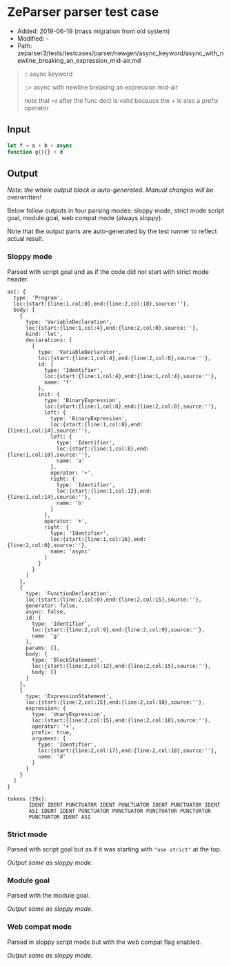 # ZeParser parser test case

- Added: 2019-06-19 (mass migration from old system)
- Modified: -
- Path: zeparser3/tests/testcases/parser/newgen/async_keyword/async_with_newline_breaking_an_expression_mid-air.md

> :: async keyword
>
> ::> async with newline breaking an expression mid-air
>
> note that `+d` after the func decl is valid because the + is also a prefix operator

## Input

`````js
let f = a + b + async
function g(){} + d
`````

## Output

_Note: the whole output block is auto-generated. Manual changes will be overwritten!_

Below follow outputs in four parsing modes: sloppy mode, strict mode script goal, module goal, web compat mode (always sloppy).

Note that the output parts are auto-generated by the test runner to reflect actual result.

### Sloppy mode

Parsed with script goal and as if the code did not start with strict mode header.

`````
ast: {
  type: 'Program',
  loc:{start:{line:1,col:0},end:{line:2,col:18},source:''},
  body: [
    {
      type: 'VariableDeclaration',
      loc:{start:{line:1,col:4},end:{line:2,col:0},source:''},
      kind: 'let',
      declarations: [
        {
          type: 'VariableDeclarator',
          loc:{start:{line:1,col:4},end:{line:2,col:0},source:''},
          id: {
            type: 'Identifier',
            loc:{start:{line:1,col:4},end:{line:1,col:4},source:''},
            name: 'f'
          },
          init: {
            type: 'BinaryExpression',
            loc:{start:{line:1,col:8},end:{line:2,col:0},source:''},
            left: {
              type: 'BinaryExpression',
              loc:{start:{line:1,col:8},end:{line:1,col:14},source:''},
              left: {
                type: 'Identifier',
                loc:{start:{line:1,col:8},end:{line:1,col:10},source:''},
                name: 'a'
              },
              operator: '+',
              right: {
                type: 'Identifier',
                loc:{start:{line:1,col:12},end:{line:1,col:14},source:''},
                name: 'b'
              }
            },
            operator: '+',
            right: {
              type: 'Identifier',
              loc:{start:{line:1,col:16},end:{line:2,col:0},source:''},
              name: 'async'
            }
          }
        }
      ]
    },
    {
      type: 'FunctionDeclaration',
      loc:{start:{line:2,col:0},end:{line:2,col:15},source:''},
      generator: false,
      async: false,
      id: {
        type: 'Identifier',
        loc:{start:{line:2,col:9},end:{line:2,col:9},source:''},
        name: 'g'
      },
      params: [],
      body: {
        type: 'BlockStatement',
        loc:{start:{line:2,col:12},end:{line:2,col:15},source:''},
        body: []
      }
    },
    {
      type: 'ExpressionStatement',
      loc:{start:{line:2,col:15},end:{line:2,col:18},source:''},
      expression: {
        type: 'UnaryExpression',
        loc:{start:{line:2,col:15},end:{line:2,col:18},source:''},
        operator: '+',
        prefix: true,
        argument: {
          type: 'Identifier',
          loc:{start:{line:2,col:17},end:{line:2,col:18},source:''},
          name: 'd'
        }
      }
    }
  ]
}

tokens (19x):
       IDENT IDENT PUNCTUATOR IDENT PUNCTUATOR IDENT PUNCTUATOR IDENT
       ASI IDENT IDENT PUNCTUATOR PUNCTUATOR PUNCTUATOR PUNCTUATOR
       PUNCTUATOR IDENT ASI
`````

### Strict mode

Parsed with script goal but as if it was starting with `"use strict"` at the top.

_Output same as sloppy mode._

### Module goal

Parsed with the module goal.

_Output same as sloppy mode._

### Web compat mode

Parsed in sloppy script mode but with the web compat flag enabled.

_Output same as sloppy mode._
